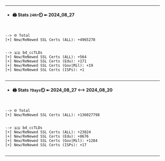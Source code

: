 

---
- #### 🖨️ **Stats** `24Hr`⏲️ ➼ 2024_08_27
```console


--> 🌐 Total
[+] New/ReNewed SSL Certs (ALL): +4965278


--> 🇧🇩 bd_ccTLDs
[+] New/ReNewed SSL Certs (ALL): +564
[+] New/ReNewed SSL Certs (Edu): +171
[+] New/ReNewed SSL Certs (Gov|Mil): +19
[+] New/ReNewed SSL Certs (ISPs): +1


```

---
- #### 🖨️ **Stats** `7Days`⏲️ ➼ 2024_08_27 <--> 2024_08_20
```console


--> 🌐 Total
[+] New/ReNewed SSL Certs (ALL): +136027798


--> 🇧🇩 bd_ccTLDs
[+] New/ReNewed SSL Certs (ALL): +23824
[+] New/ReNewed SSL Certs (Edu): +8676
[+] New/ReNewed SSL Certs (Gov|Mil): +1284
[+] New/ReNewed SSL Certs (ISPs): +17


```

---


